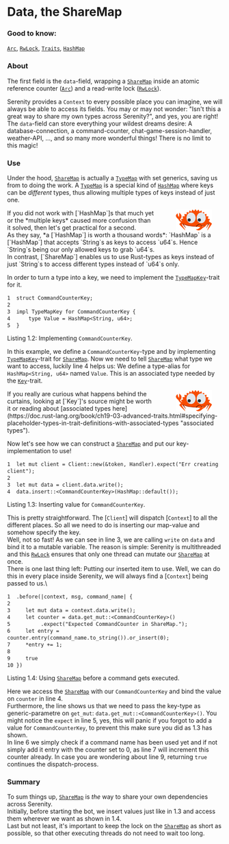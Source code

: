 <link rel="stylesheet" href="../../../css/span.css">

# Data, the ShareMap

### Good to know:
[`Arc`], [`RwLock`], [`Traits`], [`HashMap`]

### About
The first field is the `data`-field, wrapping a [`ShareMap`] inside an
atomic reference counter ([`Arc`]) and a read-write lock ([`RwLock`]).

Serenity provides a `Context` to every possible place you can imagine, we will
always be able to access its fields. You may or may not wonder:
"Isn't this a great way to share my own types across Serenity?", and yes,
you are right! The `data`-field can store everything your wildest dreams desire:
A database-connection, a command-counter, chat-game-session-handler,
weather-API, ..., and so many more wonderful things!
There is no limit to this magic!

### Use
Under the hood, [`ShareMap`] is actually a [`TypeMap`] with set generics,
saving us from to doing the work. A [`TypeMap`] is a special kind of [`HashMap`]
where keys can be *different* types, thus allowing multiple types of
keys instead of just one.

<span class="info">
<img hspace="10%" src="../../../images/curious.png" alt="Logo" width="84px"
style="float: right;margin-right: 25px"/>
If you did not work with [`HashMap`]s that much yet or the *multiple keys*
caused more confusion than it solved, then let's get practical for a second.<br>
As they say, *a [`HashMap`] is worth a thousand words*: `HashMap<String, u64>`
is a [`HashMap`] that accepts `String`s as keys to access `u64`s.
Hence `String`s being our only allowed keys to grab `u64`s.<br>
In contrast, [`ShareMap`] enables us to use Rust-types as keys instead of just
`String`s to access different types instead of `u64`s only.
</span>

In order to turn a type into a key, we need to implement the
[`TypeMapKey`]-trait for it.

```rust,ignore
1  struct CommandCounterKey;
2
3  impl TypeMapKey for CommandCounterKey {
4      type Value = HashMap<String, u64>;
5  }
```
<span class="caption">Listing 1.2: Implementing `CommandCounterKey`.</span>

In this example, we define a `CommandCounterKey`-type and by implementing
[`TypeMapKey`]-trait for [`ShareMap`].
Now we need to tell [`ShareMap`] what type we want to access,
luckily line 4 helps us: We define a type-alias for `HashMap<String, u64>`
named `Value`.
This is an associated type needed by the [`Key`]-trait.

<span class="info">
<img hspace="10%" src="../../../images/curious.png" alt="Logo" width="84px"
style="float: right;margin-right: 25px"/>
If you really are curious what happens behind the curtains, looking at
[`Key`]'s source might be worth it or reading about
[associated types here](https://doc.rust-lang.org/book/ch19-03-advanced-traits.html#specifying-placeholder-types-in-trait-definitions-with-associated-types "associated types").
</span>

Now let's see how we can construct a [`ShareMap`] and put our key-implementation
to use!

```rust,ignore
1  let mut client = Client::new(&token, Handler).expect("Err creating client");
2
3  let mut data = client.data.write();
4  data.insert::<CommandCounterKey>(HashMap::default());
```
<span class="caption">Listing 1.3: Inserting value for `CommandCounterKey`.</span>

This is pretty straightforward. The [`Client`] will dispatch [`Context`] to all
the different places. So all we need to do is inserting our map-value and
somehow specify the key.\
Well, not so fast! As we can see in line 3, we are calling `write` on `data`
and bind it to a mutable variable. The reason is simple: Serenity is
multithreaded and this [`RwLock`] ensures that only one thread can mutate
our [`ShareMap`] at once.\
There is one last thing left: Putting our inserted item to use. Well, we can do
this in every place inside Serenity, we will always find a [`Context`] being
passed to us.\

```rust,ignore
1  .before(|context, msg, command_name| {
2
3     let mut data = context.data.write();
4     let counter = data.get_mut::<CommandCounterKey>()
5          .expect("Expected CommandCounter in ShareMap.");
6     let entry = counter.entry(command_name.to_string()).or_insert(0);
7     *entry += 1;
8
9     true
10 })
```
<span class="caption">Listing 1.4: Using [`ShareMap`] before a command gets
executed.</span>

Here we access the [`ShareMap`] with our `CommandCounterKey` and bind the
value on `counter` in line 4.\
Furthermore, the line shows us that we need to pass the key-type as
generic-parametre on `get_mut`: `data.get_mut::<CommandCounterKey>()`.
You might notice the `expect` in line 5, yes, this will panic if you forgot
to add a value for `CommandCounterKey`, to prevent this make sure you did as
1.3 has shown.\
In line 6 we simply check if a command name has been used yet
and if not simply add it entry with the counter set to 0, as line 7 will
increment this counter already. In case you are wondering about line 9,
returning `true` continues the dispatch-process.

### Summary
To sum things up, [`ShareMap`] is *the* way to share your own dependencies
across Serenity.\
Initially, before starting the bot, we insert values just like in 1.3 and access
them wherever we want as shown in 1.4.\
Last but not least, it's important to keep the lock on the [`ShareMap`] as
short as possible, so that other executing threads do not need to wait too long.


[`Arc`]: https://doc.rust-lang.org/std/sync/struct.Arc.html
[`RwLock`]: https://doc.rust-lang.org/std/sync/struct.RwLock.html
[`Traits`]: https://doc.rust-lang.org/book/ch10-02-traits.html
[`TypeMap`]: https://docs.rs/typemap/0.3.3/typemap/struct.TypeMap.html
[`TypeMapKey`]: https://docs.rs/serenity/0.6.0-rc.0/serenity/prelude/trait.TypeMapKey.html
[`Key`]: https://docs.rs/typemap/0.3.3/typemap/trait.Key.html
[`HashMap`]: https://doc.rust-lang.org/std/collections/struct.HashMap.html
[`ShareMap`]: https://docs.rs/serenity/0.6.0-rc.0/serenity/prelude/type.ShareMap.html
